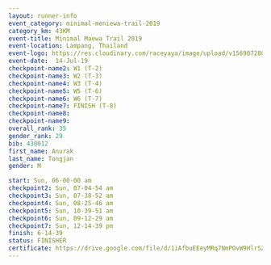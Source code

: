 ```yaml
---
layout: runner-info 
event_category: minimal-meniewa-trail-2019 
category_km: 43KM 
event-title: Minimal Maewa Trail 2019 
event-location: Lampang, Thailand 
event-logo: https://res.cloudinary.com/raceyaya/image/upload/v1569072805/logo/minimal-trail_ktnvsp.jpg 
event-date:  14-Jul-19 
checkpoint-name2: W1 (T-2) 
checkpoint-name3: W2 (T-3) 
checkpoint-name4: W3 (T-4) 
checkpoint-name5: W5 (T-6) 
checkpoint-name6: W6 (T-7) 
checkpoint-name7: FINISH (T-8) 
checkpoint-name8: 
checkpoint-name9: 
overall_rank: 35
gender_rank: 29
bib: 430012
first_name: Anurak
last_name: Tongjan
gender: M

start: Sun, 06-00-00 am
checkpoint2: Sun, 07-04-54 am
checkpoint3: Sun, 07-38-52 am
checkpoint4: Sun, 08-25-46 am
checkpoint5: Sun, 10-39-51 am
checkpoint6: Sun, 09-12-29 am
checkpoint7: Sun, 12-14-39 pm
finish: 6-14-39
status: FINISHER
certificate: https://drive.google.com/file/d/1iAfbuEEeyMRq7NmPOvW9HlrSZkFZ5-eE/view?usp=sharing
---
```

